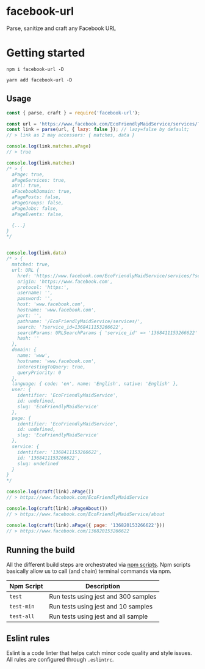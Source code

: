 # **facebook-url**
Parse, sanitize and craft any Facebook URL

# Getting started

```
npm i facebook-url -D

yarn add facebook-url -D
```

## Usage
```js
const { parse, craft } = require('facebook-url');

const url = 'https://www.facebook.com/EcoFriendlyMaidService/services/?service_id=1368411153266622'
const link = parse(url, { lazy: false }); // lazy=false by default;
// > link as 2 may accessors: { matches, data }

console.log(link.matches.aPage)
// > true

console.log(link.matches)
/* > {
  aPage: true,
  aPageServices: true,
  aUrl: true,
  aFacebookDomain: true,
  aPagePosts: false,
  aPageGroups: false,
  aPageJobs: false,
  aPageEvents: false,

  {...}
}
*/


console.log(link.data)
/* > {
  matched: true,
  url: URL {
    href: 'https://www.facebook.com/EcoFriendlyMaidService/services/?service_id=1368411153266622',
    origin: 'https://www.facebook.com',
    protocol: 'https:',
    username: '',
    password: '',
    host: 'www.facebook.com',
    hostname: 'www.facebook.com',
    port: '',
    pathname: '/EcoFriendlyMaidService/services/',
    search: '?service_id=1368411153266622',
    searchParams: URLSearchParams { 'service_id' => '1368411153266622' },
    hash: ''
  },
  domain: {
    name: 'www',
    hostname: 'www.facebook.com',
    interestingToQuery: true,
    queryPriority: 0
  },
  language: { code: 'en', name: 'English', native: 'English' },
  user: {
    identifier: 'EcoFriendlyMaidService',
    id: undefined,
    slug: 'EcoFriendlyMaidService'
  },
  page: {
    identifier: 'EcoFriendlyMaidService',
    id: undefined,
    slug: 'EcoFriendlyMaidService'
  },
  service: {
    identifier: '1368411153266622',
    id: '1368411153266622',
    slug: undefined
  }
}
*/

console.log(craft(link).aPage())
// > https://www.facebook.com/EcoFriendlyMaidService

console.log(craft(link).aPageAbout())
// > https://www.facebook.com/EcoFriendlyMaidService/about

console.log(craft(link).aPage({ page: '136820153266622'}))
// > https://www.facebook.com/136820153266622

```

## Running the build
All the different build steps are orchestrated via [npm scripts](https://docs.npmjs.com/misc/scripts).
Npm scripts basically allow us to call (and chain) terminal commands via npm.

| Npm Script | Description |
| ------------------------- | ------------------------------------------------------------------------------------------------- |
| `test`                   | Run tests using jest and 300 samples       |
| `test-min`               | Run tests using jest and 10 samples        |
| `test-all`               | Run tests using jest and all sample        |


## Eslint rules
Eslint is a code linter that helps catch minor code quality and style issues.
All rules are configured through `.eslintrc`.
